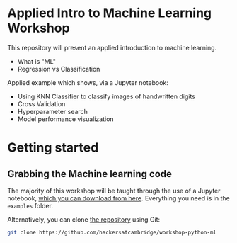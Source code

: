 # Applied Intro to Machine Learning Workshop

This repository will present an applied introduction to machine learning.

* What is "ML"
* Regression vs Classification

Applied example which shows, via a Jupyter notebook:
* Using KNN Classifier to classify images of handwritten digits
* Cross Validation
* Hyperparameter search
* Model performance visualization

# Getting started

## Grabbing the Machine learning code

The majority of this workshop will be taught through the use of a Jupyter notebook, [which you can download from here](https://github.com/hackersatcambridge/workshop-python-ml/archive/master.zip). Everything you need is in the `examples` folder.

Alternatively, you can clone [the repository](https://github.com/hackersatcambridge/workshop-python-ml) using Git:

```bash
git clone https://github.com/hackersatcambridge/workshop-python-ml
```
